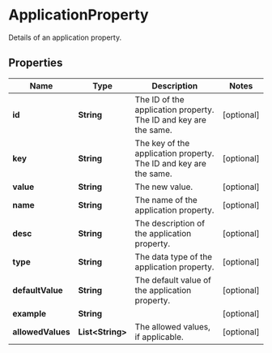 

# ApplicationProperty

Details of an application property.

## Properties

| Name | Type | Description | Notes |
|------------ | ------------- | ------------- | -------------|
|**id** | **String** | The ID of the application property. The ID and key are the same. |  [optional] |
|**key** | **String** | The key of the application property. The ID and key are the same. |  [optional] |
|**value** | **String** | The new value. |  [optional] |
|**name** | **String** | The name of the application property. |  [optional] |
|**desc** | **String** | The description of the application property. |  [optional] |
|**type** | **String** | The data type of the application property. |  [optional] |
|**defaultValue** | **String** | The default value of the application property. |  [optional] |
|**example** | **String** |  |  [optional] |
|**allowedValues** | **List&lt;String&gt;** | The allowed values, if applicable. |  [optional] |



